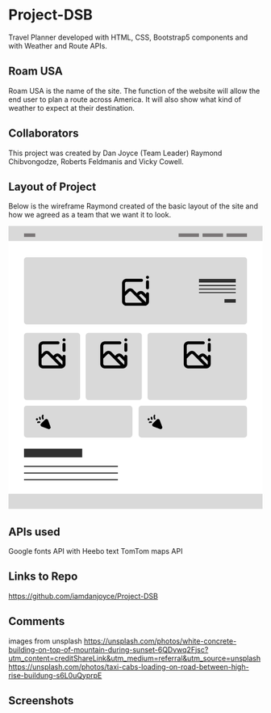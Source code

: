 # Project-DSB

Travel Planner developed with HTML, CSS, Bootstrap5 components and with Weather and Route APIs.

## Roam USA

Roam USA is the name of the site. The function of the website will allow the end user to plan a route across America. It will also show what kind of weather to expect at their destination.

## Collaborators

This project was created by Dan Joyce (Team Leader) Raymond Chibvongodze, Roberts Feldmanis and Vicky Cowell. 

## Layout of Project
Below is the wireframe Raymond created of the basic layout of the site and how we agreed as a team that we want it to look.

![wire-frame](Assets/images/Home_-_wireframe.jpg)

## APIs used
Google fonts API with Heebo text
TomTom maps API

## Links to Repo
https://github.com/iamdanjoyce/Project-DSB

## Comments
images from unsplash
https://unsplash.com/photos/white-concrete-building-on-top-of-mountain-during-sunset-6QDvwq2Fjsc?utm_content=creditShareLink&utm_medium=referral&utm_source=unsplash
https://unsplash.com/photos/taxi-cabs-loading-on-road-between-high-rise-buildung-s6L0uQyprpE

## Screenshots 

